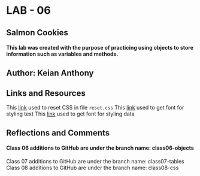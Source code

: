 # LAB - 06
## Salmon Cookies
#### This lab was created with the purpose of practicing using objects to store information such as variables and methods.

## Author: Keian Anthony
## Links and Resources
This [link](https://meyerweb.com/eric/tools/css/reset/) used to reset CSS in file `reset.css`
This [link](https://fonts.google.com/specimen/Indie+Flower?category=Handwriting#standard-styles) used to get font for styling text
This [link](https://fonts.google.com/specimen/Inconsolata?category=Monospace) used to get font for styling data

## Reflections and Comments
#### Class 06 additions to GitHub are under the branch name: class06-objects
Class 07 additions to GitHub are under the branch name: class07-tables
Class 08 additions to GitHub are under the branch name: class08-css
